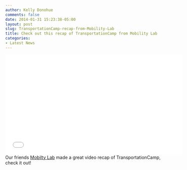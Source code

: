 ```yaml
---
author: Kelly Donohue
comments: false
date: 2014-01-31 15:23:38-05:00
layout: post
slug: TransportationCamp-recap-from-Mobility-Lab
title: Check out this recap of TransportationCamp from Mobility Lab
categories:
- Latest News
---
```


<iframe width="560" height="315" src="//www.youtube.com/embed/Lm1AT-flYnw" frameborder="0" allowfullscreen></iframe>
Our friends <a href="http://mobilitylab.org/">Mobilty Lab</a> made a great video recap of TransportationCamp, check it out!
